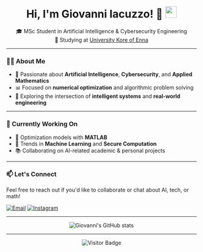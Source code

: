 <h1 align="center">
  Hi, I'm Giovanni Iacuzzo! 👋
  <img src="https://media.giphy.com/media/hvRJCLFzcasrR4ia7z/giphy.gif" width="30"/>
</h1>

<p align="center">
  🎓 MSc Student in Artificial Intelligence & Cybersecurity Engineering<br/>
  📍 Studying at <a href="https://uke.it/en/homepage-it" target="_blank">University Kore of Enna</a><br/>
</p>

---

### 👨‍💻 About Me

- 🔬 Passionate about **Artificial Intelligence**, **Cybersecurity**, and **Applied Mathematics**
- 📊 Focused on **numerical optimization** and algorithmic problem solving
- 🧠 Exploring the intersection of **intelligent systems** and **real-world engineering**

---

### 🚀 Currently Working On

- 🧮 Optimization models with **MATLAB**
- 🤖 Trends in **Machine Learning** and **Secure Computation**
- 📚 Collaborating on AI-related academic & personal projects

---

### 📫 Let's Connect

Feel free to reach out if you'd like to collaborate or chat about AI, tech, or math!

[![Email](https://img.shields.io/badge/Email-giovanni.iacuzzo@unikorestudent.it-D14836?style=for-the-badge&logo=gmail&logoColor=white)](mailto:giovanni.iacuzzo@unikorestudent.it)
[![Instagram](https://img.shields.io/badge/Instagram-@giovanni__iacuzzo__02-E4405F?style=for-the-badge&logo=instagram&logoColor=white)](https://www.instagram.com/giovanni_iacuzzo_02/)

---

<p align="center">
  <img src="https://github-readme-stats.vercel.app/api?username=GiovanniIacuzzo&show_icons=true&theme=radical" alt="Giovanni's GitHub stats"/>
</p>

---

<p align="center">
  <img src="https://visitor-badge.laobi.icu/badge?page_id=GiovanniIacuzzo.GiovanniIacuzzo" alt="Visitor Badge"/>
</p>

